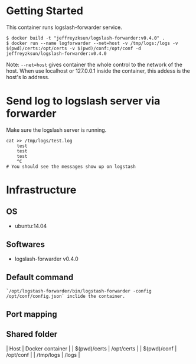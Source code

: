 Getting Started
====
This container runs logslash-forwarder service.

    $ docker build -t "jeffreyzksun/logslash-forwarder:v0.4.0" .
    $ docker run --name logforwarder --net=host -v /tmp/logs:/logs -v $(pwd)/certs:/opt/certs -v $(pwd)/conf:/opt/conf -d jeffreyzksun/logslash-forwarder:v0.4.0
    

Note: `--net=host` gives container the whole control to the network of the host. When use localhost or 127.0.0.1 inside the container, this addess is the host's lo address. 

Send log to logslash server via forwarder
====

Make sure the logslash server is running.

    cat >> /tmp/logs/test.log
        test
        test
        test
        ^C
    # You should see the messages show up on logstash


Infrastructure
====
OS
----

- ubuntu:14.04

Softwares
----

- logslash-forwarder v0.4.0

Default command
----

    `/opt/logstash-forwarder/bin/logstash-forwarder -config /opt/conf/config.json` inclide the container. 

Port mapping
----


Shared folder
----
| Host                  | Docker container  | 
| $(pwd)/certs          | /opt/certs        |
| $(pwd)/conf           | /opt/conf         |
| /tmp/logs             | /logs             |

